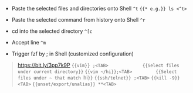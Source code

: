 - Paste the selected files and directories onto Shell
`^t`
`{{* e.g.}} ls <^t>`

- Paste the selected command from history onto Shell
`^r`

- cd into the selected directory
`^[c`

- Accept line
`^m`

- Trigger fzf by ;<TAB> in Shell (customized configuration)
> https://bit.ly/3pp7k9P
`{{vim}} ;<TAB>             {{Select files under current directory}}`
`{{vim ~/hi}};<TAB>         {{Select files under ~ that match `hi`}}`
`{{ssh/telnet}} ;<TAB>`
`{{kill -9}} <TAB>`
`{{unset/export/unalias}} **<TAB>`
